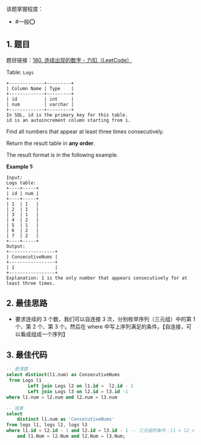 
该题掌握程度：
- #一般⭕️

## 1. 题目
题目链接：[180. 连续出现的数字 - 力扣（LeetCode）](https://leetcode.cn/problems/consecutive-numbers/description/)

Table: `Logs`

```
+-------------+---------+
| Column Name | Type    |
+-------------+---------+
| id          | int     |
| num         | varchar |
+-------------+---------+
In SQL, id is the primary key for this table.
id is an autoincrement column starting from 1.
```



Find all numbers that appear at least three times consecutively.

Return the result table in **any order**.

The result format is in the following example.



**Example 1:**

```
Input:
Logs table:
+----+-----+
| id | num |
+----+-----+
| 1  | 1   |
| 2  | 1   |
| 3  | 1   |
| 4  | 2   |
| 5  | 1   |
| 6  | 2   |
| 7  | 2   |
+----+-----+
Output:
+-----------------+
| ConsecutiveNums |
+-----------------+
| 1               |
+-----------------+
Explanation: 1 is the only number that appears consecutively for at least three times.
```

## 2. 最佳思路

- 要求连续的 3 个数，我们可以自连接 3 次，分别枚举序列（三元组）中的第 1 个、第 2 个、第 3 个。然后在 where 中写上序列满足的条件。【自连接，可以看成组成一个序列】

## 3. 最佳代码

```sql
-- 更清楚
select distinct(l1.num) as ConsecutiveNums
 from Logs l1
		Left join Logs l2 on l1.id =  l2.id - 1
		Left join Logs l3 on l2.id = l3.id -1
where l1.num = l2.num and l2.num = l3.num

-- 或者
select
    distinct l1.num as 'ConsecutiveNums'
from logs l1, logs l2, logs l3
where l1.id = l2.id - 1 and l2.id = l3.id - 1 -- 三元组的条件：l1 < l2 < l3
	and l1.Num = l2.Num and l2.Num = l3.Num;
```

